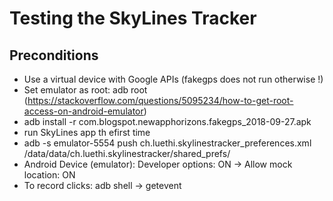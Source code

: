 # Testing the SkyLines Tracker


## Preconditions
* Use a virtual device with Google APIs (fakegps does not run otherwise !)
* Set emulator as root: adb root (https://stackoverflow.com/questions/5095234/how-to-get-root-access-on-android-emulator)
* adb install -r com.blogspot.newapphorizons.fakegps_2018-09-27.apk
* run SkyLines app th efirst time
* adb -s emulator-5554 push ch.luethi.skylinestracker_preferences.xml /data/data/ch.luethi.skylinestracker/shared_prefs/
* Android Device (emulator): Developer options: ON ->  Allow mock location: ON
* To record clicks: adb shell -> getevent